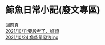# 鯨魚日常小記(廢文專區)  
[回前頁](https://whaleon120.github.io/blogs/blog.html)  
[2021/10/11:要段考了，好煩](https://WHALEon120.github.io/blogs/feeling/20211011)  
[2021/10/24:負能量發洩ing](https://whaleon120.github.io/blogs/feeling/20211024)  
